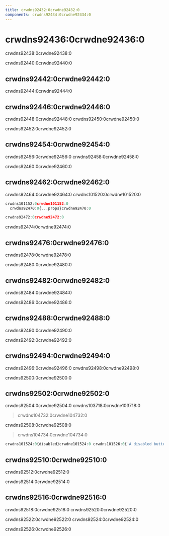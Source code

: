 ```yaml
---
title: crwdns92432:0crwdne92432:0
components: crwdns92434:0crwdne92434:0
---
```


# crwdns92436:0crwdne92436:0

<p class="description">crwdns92438:0crwdne92438:0</p>

crwdns92440:0crwdne92440:0

## crwdns92442:0crwdne92442:0

crwdns92444:0crwdne92444:0

## crwdns92446:0crwdne92446:0

crwdns92448:0crwdne92448:0 crwdns92450:0crwdne92450:0

crwdns92452:0crwdne92452:0

## crwdns92454:0crwdne92454:0

crwdns92456:0crwdne92456:0 crwdns92458:0crwdne92458:0

crwdns92460:0crwdne92460:0

## crwdns92462:0crwdne92462:0

crwdns92464:0crwdne92464:0 crwdns101520:0crwdne101520:0

```jsx
crwdns101152:0crwdne101152:0
  crwdns92470:0{...props}crwdne92470:0

crwdns92472:0crwdne92472:0
```

crwdns92474:0crwdne92474:0

## crwdns92476:0crwdne92476:0

crwdns92478:0crwdne92478:0

crwdns92480:0crwdne92480:0

## crwdns92482:0crwdne92482:0

crwdns92484:0crwdne92484:0

crwdns92486:0crwdne92486:0

## crwdns92488:0crwdne92488:0

crwdns92490:0crwdne92490:0

crwdns92492:0crwdne92492:0

## crwdns92494:0crwdne92494:0

crwdns92496:0crwdne92496:0 crwdns92498:0crwdne92498:0

crwdns92500:0crwdne92500:0

## crwdns92502:0crwdne92502:0

crwdns92504:0crwdne92504:0 crwdns103718:0crwdne103718:0

> crwdns104732:0crwdne104732:0

crwdns92508:0crwdne92508:0

> crwdns104734:0crwdne104734:0

```jsx
crwdns101524:0{disabled}crwdne101524:0 crwdns101526:0{'A disabled button'}crwdne101526:0
```

## crwdns92510:0crwdne92510:0

crwdns92512:0crwdne92512:0

crwdns92514:0crwdne92514:0

## crwdns92516:0crwdne92516:0

crwdns92518:0crwdne92518:0 crwdns92520:0crwdne92520:0

crwdns92522:0crwdne92522:0 crwdns92524:0crwdne92524:0

crwdns92526:0crwdne92526:0